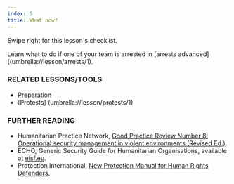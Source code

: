 ```yaml
---
index: 5
title: What now?
---
```

Swipe right for this lesson's checklist.

Learn what to do if one of your team is arrested in [arrests advanced]((umbrella://lesson/arrests/1).

### RELATED LESSONS/TOOLS

*   [Preparation](umbrella://lesson/preparation)
*	[Protests] (umbrella://lesson/protests/1)


### FURTHER READING

*   Humanitarian Practice Network, [Good Practice Review Number 8: Operational security management in violent environments (Revised Ed.)](http://odihpn.org/wp-content/uploads/2010/11/GPR_8_revised2.pdf).
*   ECHO, Generic Security Guide for Humanitarian Organisations, available at [eisf.eu](https://www.eisf.eu/library/generic-security-guide-for-humanitarian-organisations/).
*   Protection International, [New Protection Manual for Human Rights Defenders](https://www.protectioninternational.org/en/node/1106).
